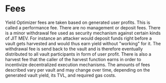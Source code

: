 # Fees

Yield Optimizer fees are taken based on generated user profits. This is called a performance fee. There are no management or deposit fees. There is a minor withdrawal fee used as security mechanism against certain kinds of JIT MEV. For instance an attacker would deposit funds right before a vault gets harvested and would thus earn yield without "working" for it. The withdrawal fee is send back to the vault and is therefore eventually distributed to all vault participants in form of user profit. There is also a harvest fee that the caller of the harvest function earns in order to incentivize decentralized execution mechanisms. The amounts of fees described vary per vault and may change over time, depending on the generated vault yield, its TVL, and required gas costs.
